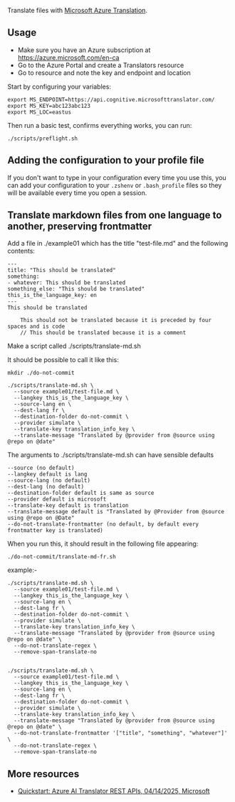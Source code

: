 Translate files with [Microsoft Azure Translation](https://learn.microsoft.com/en-us/azure/ai-services/translator/text-translation/quickstart/rest-api?tabs=csharp).

Usage
-----

* Make sure you have an Azure subscription at https://azure.microsoft.com/en-ca
* Go to the Azure Portal and create a Translators resource
* Go to resource and note the key and endpoint and location

Start by configuring your variables:

    export MS_ENDPOINT=https://api.cognitive.microsofttranslator.com/
    export MS_KEY=abc123abc123
    export MS_LOC=eastus

Then run a basic test, confirms everything works, you can run:

    ./scripts/preflight.sh

Adding the configuration to your profile file
-----

If you don't want to type in your configuration every time you use this, you can add your configuration to your `.zshenv` or `.bash_profile` files so they will be available every time you open a session.

Translate markdown files from one language to another, preserving frontmatter
-----

Add a file in ./example01 which has the title "test-file.md" and the following contents:

    ---
    title: "This should be translated"
    something:
    - whatever: This should be translated
    something_else: "This should be translated"
    this_is_the_language_key: en
    ---
    This should be translated

        This should not be translated because it is preceded by four spaces and is code
        // This should be translated because it is a comment

Make a script called ./scripts/translate-md.sh

It should be possible to call it like this:

    mkdir ./do-not-commit

    ./scripts/translate-md.sh \
      --source example01/test-file.md \
      --langkey this_is_the_language_key \
      --source-lang en \
      --dest-lang fr \
      --destination-folder do-not-commit \
      --provider simulate \
      --translate-key translation_info_key \
      --translate-message "Translated by @provider from @source using @repo on @date"

The arguments to ./scripts/translate-md.sh can have sensible defaults

    --source (no default)
    --langkey default is lang
    --source-lang (no default)
    --dest-lang (no default)
    --destination-folder default is same as source
    --provider default is microsoft
    --translate-key default is translation
    --translate-message default is "Translated by @Provider from @source using @repo on @Date"
    --do-not-translate-frontmatter (no default, by default every frontmatter key is translated)

When you run this, it should result in the following file appearing:

    ./do-not-commit/translate-md-fr.sh

example:-

    ./scripts/translate-md.sh \
      --source example01/test-file.md \
      --langkey this_is_the_language_key \
      --source-lang en \
      --dest-lang fr \
      --destination-folder do-not-commit \
      --provider simulate \
      --translate-key translation_info_key \
      --translate-message "Translated by @provider from @source using @repo on @date" \
      --do-not-translate-regex \
      --remove-span-translate-no


    ./scripts/translate-md.sh \
      --source example01/test-file.md \
      --langkey this_is_the_language_key \
      --source-lang en \
      --dest-lang fr \
      --destination-folder do-not-commit \
      --provider simulate \
      --translate-key translation_info_key \
      --translate-message "Translated by @provider from @source using @repo on @date" \
      --do-not-translate-frontmatter '["title", "something", "whatever"]' \
      --do-not-translate-regex \
      --remove-span-translate-no

More resources
-----

* [Quickstart: Azure AI Translator REST APIs, 04/14/2025, Microsoft](https://learn.microsoft.com/en-us/azure/ai-services/translator/text-translation/quickstart/rest-api?tabs=csharp)
